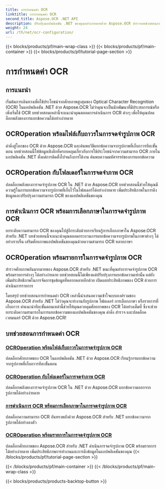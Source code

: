 ```yaml
---
title: การกำหนดค่า OCR
linktitle: การกำหนดค่า OCR
second_title: Aspose.OCR .NET API
description: ปรับปรุงแอปพลิเคชัน .NET ของคุณอย่างง่ายดายด้วย Aspose.OCR สำรวจบทช่วยสอนการกำหนดค่า OCR รวมถึงการเก็บถาวร โฟลเดอร์ การเลือกภาษา และการดำเนินการรายการ
weight: 24
url: /th/net/ocr-configuration/
---
```


{{< blocks/products/pf/main-wrap-class >}}
{{< blocks/products/pf/main-container >}}
{{< blocks/products/pf/tutorial-page-section >}}

# การกำหนดค่า OCR

## การแนะนำ

เริ่มต้นการเดินทางเพื่อใช้ประโยชน์จากศักยภาพสูงสุดของ Optical Character Recognition (OCR) ในแอปพลิเคชัน .NET ด้วย Aspose.OCR ไม่ว่าคุณจะเป็นนักพัฒนาที่มีประสบการณ์หรือเพิ่งเริ่มใช้ OCR บทช่วยสอนเหล่านี้จะแนะนำคุณตลอดการดำเนินการ OCR ต่างๆ เพื่อให้คุณปลดล็อกพลังของการแยกข้อความได้อย่างง่ายดาย

## OCROperation พร้อมไฟล์เก็บถาวรในการจดจำรูปภาพ OCR
ดำดิ่งสู่โลกของ OCR ด้วย Aspose.OCR และค้นพบวิธีแยกข้อความจากรูปภาพที่เก็บถาวรทีละขั้นตอน บทช่วยสอนนี้ให้ข้อมูลเชิงลึกที่ครอบคลุมเกี่ยวกับการใช้ประโยชน์จากความสามารถ OCR ภายในแอปพลิเคชัน .NET ตั้งแต่การติดตั้งไปจนถึงการใช้งาน ค้นพบความมหัศจรรย์ของการแยกข้อความ

## OCROperation กับโฟลเดอร์ในการจดจำภาพ OCR
ปลดล็อกพลังของการจดจำรูปภาพ OCR ใน .NET ด้วย Aspose.OCR บทช่วยสอนนี้ช่วยให้คุณมีความรู้ในการแยกข้อความจากรูปภาพที่เก็บไว้ในโฟลเดอร์ได้อย่างง่ายดาย เพิ่มประสิทธิภาพในการดึงข้อมูลและปรับปรุงความสามารถ OCR ของแอปพลิเคชันของคุณ

## การดำเนินการ OCR พร้อมการเลือกภาษาในการจดจำรูปภาพ OCR
ยกระดับความสามารถ OCR ของคุณไปสู่อีกระดับด้วยการเรียนรู้การเลือกภาษาใน Aspose.OCR สำหรับ .NET บทช่วยสอนนี้จะแนะนำคุณตลอดกระบวนการแยกข้อความจากรูปภาพในภาษาต่างๆ ได้อย่างราบรื่น เสริมศักยภาพแอปพลิเคชันของคุณด้วยความสามารถ OCR หลายภาษา

## OCROperation พร้อมรายการในการจดจำรูปภาพ OCR
สำรวจศักยภาพอันมากมายของ Aspose.OCR สำหรับ .NET ขณะที่คุณทำการจดจำรูปภาพ OCR พร้อมรายการต่างๆ ได้อย่างง่ายดาย บทช่วยสอนนี้ไม่เพียงแต่ปรับปรุงการแยกข้อความเท่านั้น แต่ยังเพิ่มประสิทธิภาพในการจัดการชุดข้อมูลที่หลากหลายอีกด้วย เปิดเผยประสิทธิภาพของ OCR ด้วยการดำเนินการรายการ

โดยสรุป บทช่วยสอนการกำหนดค่า OCR เหล่านี้นำเสนอความเข้าใจแบบองค์รวมของ Aspose.OCR สำหรับ .NET ไม่ว่าคุณจะทำงานกับรูปภาพ โฟลเดอร์ การเลือกภาษา หรือรายการที่เก็บถาวร คำแนะนำทีละขั้นตอนเหล่านี้ช่วยให้คุณควบคุมศักยภาพของ OCR ได้อย่างเต็มที่ ซึ่งจะช่วยยกระดับความสามารถในการแยกข้อความของแอปพลิเคชันของคุณ ดำดิ่ง สำรวจ และปลดล็อคเวทมนตร์ OCR ด้วย Aspose.OCR!
## บทช่วยสอนการกำหนดค่า OCR
### [OCROperation พร้อมไฟล์เก็บถาวรในการจดจำรูปภาพ OCR](./ocr-operation-with-archive/)
ปลดล็อกศักยภาพของ OCR ในแอปพลิเคชัน .NET ด้วย Aspose.OCR เรียนรู้การแยกข้อความจากรูปภาพที่เก็บถาวรทีละขั้นตอน
### [OCROperation กับโฟลเดอร์ในการจดจำภาพ OCR](./ocr-operation-with-folder/)
ปลดล็อกพลังของการจดจำรูปภาพ OCR ใน .NET ด้วย Aspose.OCR แยกข้อความออกจากรูปภาพได้อย่างง่ายดาย
### [การดำเนินการ OCR พร้อมการเลือกภาษาในการจดจำรูปภาพ OCR](./ocr-operation-with-language-selection/)
ปลดล็อกความสามารถ OCR อันทรงพลังด้วย Aspose.OCR สำหรับ .NET แยกข้อความจากรูปภาพได้อย่างลงตัว
### [OCROperation พร้อมรายการในการจดจำรูปภาพ OCR](./ocr-operation-with-list/)
ปลดล็อกศักยภาพของ Aspose.OCR สำหรับ .NET ดำเนินการจดจำรูปภาพ OCR พร้อมรายการได้อย่างง่ายดาย เพิ่มประสิทธิภาพการทำงานและการดึงข้อมูลในแอปพลิเคชันของคุณ
{{< /blocks/products/pf/tutorial-page-section >}}

{{< /blocks/products/pf/main-container >}}
{{< /blocks/products/pf/main-wrap-class >}}

{{< blocks/products/products-backtop-button >}}
